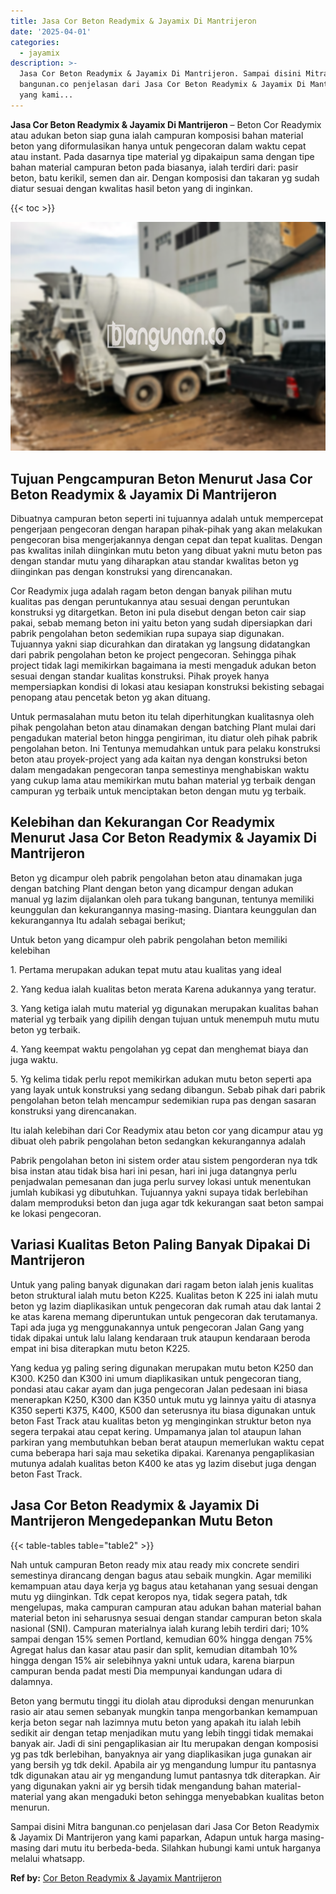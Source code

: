 ```yaml
---
title: Jasa Cor Beton Readymix & Jayamix Di Mantrijeron
date: '2025-04-01'
categories:
  - jayamix
description: >-
  Jasa Cor Beton Readymix & Jayamix Di Mantrijeron. Sampai disini Mitra
  bangunan.co penjelasan dari Jasa Cor Beton Readymix & Jayamix Di Mantrijeron
  yang kami...
---
```


**Jasa Cor Beton Readymix & Jayamix Di Mantrijeron** – Beton Cor Readymix atau adukan beton siap guna ialah campuran komposisi bahan material beton yang diformulasikan hanya untuk pengecoran dalam waktu cepat atau instant. Pada dasarnya tipe material yg dipakaipun sama dengan tipe bahan material campuran beton pada biasanya, ialah terdiri dari: pasir beton, batu kerikil, semen dan air. Dengan komposisi dan takaran yg sudah diatur sesuai dengan kwalitas hasil beton yang di inginkan.

{{< toc >}}

![Jasa Cor Beton Readymix & Jayamix Di Mantrijeron](/images/jasa-cor-readymix-19.png)

## Tujuan Pengcampuran Beton Menurut Jasa Cor Beton Readymix & Jayamix Di Mantrijeron

Dibuatnya campuran beton seperti ini tujuannya adalah untuk mempercepat pengerjaan pengecoran dengan harapan pihak-pihak yang akan melakukan pengecoran bisa mengerjakannya dengan cepat dan tepat kualitas. Dengan pas kwalitas inilah diinginkan mutu beton yang dibuat yakni mutu beton pas dengan standar mutu yang diharapkan atau standar kwalitas beton yg diinginkan pas dengan konstruksi yang direncanakan.

Cor Readymix juga adalah ragam beton dengan banyak pilihan mutu kualitas pas dengan peruntukannya atau sesuai dengan peruntukan konstruksi yg ditargetkan. Beton ini pula disebut dengan beton cair siap pakai, sebab memang beton ini yaitu beton yang sudah dipersiapkan dari pabrik pengolahan beton sedemikian rupa supaya siap digunakan. Tujuannya yakni siap dicurahkan dan diratakan yg langsung didatangkan dari pabrik pengolahan beton ke project pengecoran. Sehingga pihak project tidak lagi memikirkan bagaimana ia mesti mengaduk adukan beton sesuai dengan standar kualitas konstruksi. Pihak proyek hanya mempersiapkan kondisi di lokasi atau kesiapan konstruksi bekisting sebagai penopang atau pencetak beton yg akan dituang.

Untuk permasalahan mutu beton itu telah diperhitungkan kualitasnya oleh pihak pengolahan beton atau dinamakan dengan batching Plant mulai dari pengadukan material beton hingga pengiriman, itu diatur oleh pihak pabrik pengolahan beton. Ini Tentunya memudahkan untuk para pelaku konstruksi beton atau proyek-project yang ada kaitan nya dengan konstruksi beton dalam mengadakan pengecoran tanpa semestinya menghabiskan waktu yang cukup lama atau memikirkan mutu bahan material yg terbaik dengan campuran yg terbaik untuk menciptakan beton dengan mutu yg terbaik.

## Kelebihan dan Kekurangan Cor Readymix Menurut Jasa Cor Beton Readymix & Jayamix Di Mantrijeron

Beton yg dicampur oleh pabrik pengolahan beton atau dinamakan juga dengan batching Plant dengan beton yang dicampur dengan adukan manual yg lazim dijalankan oleh para tukang bangunan, tentunya memiliki keunggulan dan kekurangannya masing-masing. Diantara keunggulan dan kekurangannya Itu adalah sebagai berikut;

Untuk beton yang dicampur oleh pabrik pengolahan beton memiliki kelebihan

1\. Pertama merupakan adukan tepat mutu atau kualitas yang ideal

2\. Yang kedua ialah kualitas beton merata Karena adukannya yang teratur.

3\. Yang ketiga ialah mutu material yg digunakan merupakan kualitas bahan material yg terbaik yang dipilih dengan tujuan untuk menempuh mutu mutu beton yg terbaik.

4\. Yang keempat waktu pengolahan yg cepat dan menghemat biaya dan juga waktu.

5\. Yg kelima tidak perlu repot memikirkan adukan mutu beton seperti apa yang layak untuk konstruksi yang sedang dibangun. Sebab pihak dari pabrik pengolahan beton telah mencampur sedemikian rupa pas dengan sasaran konstruksi yang direncanakan.

Itu ialah kelebihan dari Cor Readymix atau beton cor yang dicampur atau yg dibuat oleh pabrik pengolahan beton sedangkan kekurangannya adalah

Pabrik pengolahan beton ini sistem order atau sistem pengorderan nya tdk bisa instan atau tidak bisa hari ini pesan, hari ini juga datangnya perlu penjadwalan pemesanan dan juga perlu survey lokasi untuk menentukan jumlah kubikasi yg dibutuhkan. Tujuannya yakni supaya tidak berlebihan dalam memproduksi beton dan juga agar tdk kekurangan saat beton sampai ke lokasi pengecoran.

## Variasi Kualitas Beton Paling Banyak Dipakai Di Mantrijeron

Untuk yang paling banyak digunakan dari ragam beton ialah jenis kualitas beton struktural ialah mutu beton K225. Kualitas beton K 225 ini ialah mutu beton yg lazim diaplikasikan untuk pengecoran dak rumah atau dak lantai 2 ke atas karena memang diperuntukan untuk pengecoran dak terutamanya. Tapi ada juga yg menggunakannya untuk pengecoran Jalan Gang yang tidak dipakai untuk lalu lalang kendaraan truk ataupun kendaraan beroda empat ini bisa diterapkan mutu beton K225.

Yang kedua yg paling sering digunakan merupakan mutu beton K250 dan K300. K250 dan K300 ini umum diaplikasikan untuk pengecoran tiang, pondasi atau cakar ayam dan juga pengecoran Jalan pedesaan ini biasa menerapkan K250, K300 dan K350 untuk mutu yg lainnya yaitu di atasnya K350 seperti K375, K400, K500 dan seterusnya itu biasa digunakan untuk beton Fast Track atau kualitas beton yg menginginkan struktur beton nya segera terpakai atau cepat kering. Umpamanya jalan tol ataupun lahan parkiran yang membutuhkan beban berat ataupun memerlukan waktu cepat cuma beberapa hari saja mau seketika dipakai. Karenanya pengaplikasian mutunya adalah kualitas beton K400 ke atas yg lazim disebut juga dengan beton Fast Track.

## Jasa Cor Beton Readymix & Jayamix Di Mantrijeron Mengedepankan Mutu Beton

{{< table-tables table="table2" >}}

Nah untuk campuran Beton ready mix atau ready mix concrete sendiri semestinya dirancang dengan bagus atau sebaik mungkin. Agar memiliki kemampuan atau daya kerja yg bagus atau ketahanan yang sesuai dengan mutu yg diinginkan. Tdk cepat keropos nya, tidak segera patah, tdk mengelupas, maka campuran campuran atau adukan bahan material bahan material beton ini seharusnya sesuai dengan standar campuran beton skala nasional (SNI). Campuran materialnya ialah kurang lebih terdiri dari; 10% sampai dengan 15% semen Portland, kemudian 60% hingga dengan 75% Agregat halus dan kasar atau pasir dan split, kemudian ditambah 10% hingga dengan 15% air selebihnya yakni untuk udara, karena biarpun campuran benda padat mesti Dia mempunyai kandungan udara di dalamnya.

Beton yang bermutu tinggi itu diolah atau diproduksi dengan menurunkan rasio air atau semen sebanyak mungkin tanpa mengorbankan kemampuan kerja beton segar nah lazimnya mutu beton yang apakah itu ialah lebih sedikit air dengan tetap menjadikan mutu yang lebih tinggi tidak memakai banyak air. Jadi di sini pengaplikasian air Itu merupakan dengan komposisi yg pas tdk berlebihan, banyaknya air yang diaplikasikan juga gunakan air yang bersih yg tdk dekil. Apabila air yg mengandung lumpur itu pantasnya tdk digunakan atau air yg mengandung lumut pantasnya tdk diterapkan. Air yang digunakan yakni air yg bersih tidak mengandung bahan material-material yang akan mengaduki beton sehingga menyebabkan kualitas beton menurun.

Sampai disini Mitra bangunan.co penjelasan dari Jasa Cor Beton Readymix & Jayamix Di Mantrijeron yang kami paparkan, Adapun untuk harga masing-masing dari mutu itu berbeda-beda. Silahkan hubungi kami untuk harganya melalui whatsapp.

**Ref by:** [Cor Beton Readymix & Jayamix Mantrijeron](https://id.wikipedia.org/wiki/Cor)
